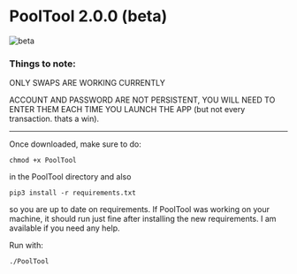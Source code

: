 # PoolTool 2.0.0 (beta)
![beta](https://user-images.githubusercontent.com/16945982/108139311-715fd800-7085-11eb-90bf-61ea19ae9fb5.png)
### Things to note:
ONLY SWAPS ARE WORKING CURRENTLY

ACCOUNT AND PASSWORD ARE NOT PERSISTENT, YOU WILL NEED TO
ENTER THEM EACH TIME YOU LAUNCH THE APP (but not every transaction. thats a win).

---

Once downloaded, make sure to do:

```chmod +x PoolTool```
  
in the PoolTool directory and also

```pip3 install -r requirements.txt```

so you are up to date on requirements. If PoolTool was working on your machine,
it should run just fine after installing the new requirements. I am available if
you need any help.

Run with:

```./PoolTool```
